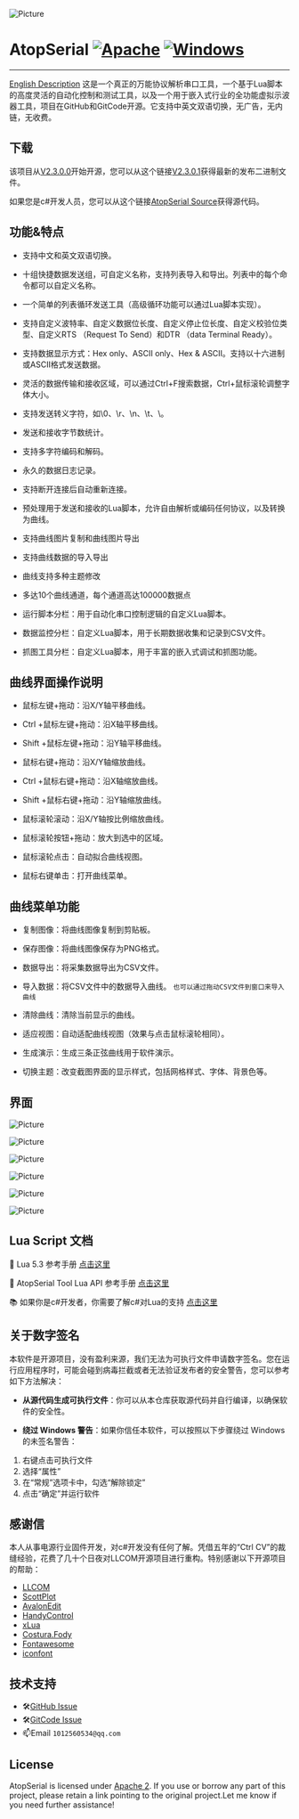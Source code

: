 
![Picture](image/AtopSerial2.png)

# AtopSerial [![Apache](https://img.shields.io/static/v1.svg?label=license&message=Apache+2&color=blue)](https://github.com/mt6595/AtopSerial/blob/main/LICENSE) [![Windows](https://img.shields.io/badge/Windows-passing-brightgreen)](https://github.com/mt6595/AtopSerial/blob/main/LICENSE)
***

[English Description](https://github.com/mt6595/AtopSerial/blob/main/README.md)
这是一个真正的万能协议解析串口工具，一个基于Lua脚本的高度灵活的自动化控制和测试工具，以及一个用于嵌入式行业的全功能虚拟示波器工具，项目在GitHub和GitCode开源。它支持中英文双语切换，无广告，无内链，无收费。

## 下载
该项目从[V2.3.0.0](https://github.com/mt6595/AtopSerial/releases/tag/V2.3.0.0)开始开源，您可以从这个链接[V2.3.0.1](https://github.com/mt6595/AtopSerial/releases/tag/V2.3.0.1)获得最新的发布二进制文件。

如果您是c#开发人员，您可以从这个链接[AtopSerial Source](https://codeload.github.com/mt6595/AtopSerial/zip/refs/heads/main)获得源代码。
## 功能&特点
- 支持中文和英文双语切换。

- 十组快捷数据发送组，可自定义名称，支持列表导入和导出。列表中的每个命令都可以自定义名称。

- 一个简单的列表循环发送工具（高级循环功能可以通过Lua脚本实现）。

- 支持自定义波特率、自定义数据位长度、自定义停止位长度、自定义校验位类型、自定义RTS （Request To Send）和DTR （data Terminal Ready）。

- 支持数据显示方式：Hex only、ASCII only、Hex & ASCII。支持以十六进制或ASCII格式发送数据。

- 灵活的数据传输和接收区域，可以通过Ctrl+F搜索数据，Ctrl+鼠标滚轮调整字体大小。

- 支持发送转义字符，如\0、\r、\n、\t、\\。

- 发送和接收字节数统计。

- 支持多字符编码和解码。

- 永久的数据日志记录。

- 支持断开连接后自动重新连接。

- 预处理用于发送和接收的Lua脚本，允许自由解析或编码任何协议，以及转换为曲线。

- 支持曲线图片复制和曲线图片导出

- 支持曲线数据的导入导出

- 曲线支持多种主题修改

- 多达10个曲线通道，每个通道高达100000数据点

- 运行脚本分栏：用于自动化串口控制逻辑的自定义Lua脚本。

- 数据监控分栏：自定义Lua脚本，用于长期数据收集和记录到CSV文件。

- 抓图工具分栏：自定义Lua脚本，用于丰富的嵌入式调试和抓图功能。

## 曲线界面操作说明
- 鼠标左键+拖动：沿X/Y轴平移曲线。

- Ctrl +鼠标左键+拖动：沿X轴平移曲线。

- Shift +鼠标左键+拖动：沿Y轴平移曲线。

- 鼠标右键+拖动：沿X/Y轴缩放曲线。

- Ctrl +鼠标右键+拖动：沿X轴缩放曲线。

- Shift +鼠标右键+拖动：沿Y轴缩放曲线。

- 鼠标滚轮滚动：沿X/Y轴按比例缩放曲线。

- 鼠标滚轮按钮+拖动：放大到选中的区域。

- 鼠标滚轮点击：自动拟合曲线视图。

- 鼠标右键单击：打开曲线菜单。

## 曲线菜单功能
- 复制图像：将曲线图像复制到剪贴板。

- 保存图像：将曲线图像保存为PNG格式。

- 数据导出：将采集数据导出为CSV文件。

- 导入数据：将CSV文件中的数据导入曲线。
`也可以通过拖动CSV文件到窗口来导入曲线`

- 清除曲线：清除当前显示的曲线。

- 适应视图：自动适配曲线视图（效果与点击鼠标滚轮相同）。

- 生成演示：生成三条正弦曲线用于软件演示。

- 切换主题：改变截图界面的显示样式，包括网格样式、字体、背景色等。

## 界面
![Picture](image/picture1.png)

![Picture](image/picture2.png)

![Picture](image/picture3.png)

![Picture](image/picture4.png)

![Picture](image/picture5.png)

![Picture](image/picture6.png)

## Lua Script 文档
📔 Lua 5.3 参考手册 [点击这里](https://www.lua.org/manual/5.3/)

📖 AtopSerial Tool Lua  API 参考手册 [点击这里](https://github.com/mt6595/AtopSerial/blob/main/LuaApi.md)

📚 如果你是c#开发者，你需要了解c#对Lua的支持 [点击这里](https://github.com/Tencent/xLua)

## 关于数字签名
本软件是开源项目，没有盈利来源，我们无法为可执行文件申请数字签名。您在运行应用程序时，可能会碰到病毒拦截或者无法验证发布者的安全警告，您可以参考如下方法解决：

- **从源代码生成可执行文件**：你可以从本仓库获取源代码并自行编译，以确保软件的安全性。

- **绕过 Windows 警告**：如果你信任本软件，可以按照以下步骤绕过 Windows 的未签名警告：
 1. 右键点击可执行文件
 2. 选择“属性”
 3. 在“常规”选项卡中，勾选“解除锁定”
 4. 点击“确定”并运行软件


## 感谢信
本人从事电源行业固件开发，对c#开发没有任何了解。凭借五年的“Ctrl CV”的裁缝经验，花费了几十个日夜对LLCOM开源项目进行重构。特别感谢以下开源项目的帮助：
- [LLCOM](https://github.com/chenxuuu/llcom)
- [ScottPlot](https://github.com/ScottPlot/ScottPlot)
- [AvalonEdit](https://github.com/icsharpcode/AvalonEdit)
- [HandyControl](https://github.com/HandyOrg/HandyControl)
- [xLua](https://github.com/Tencent/xLua)
- [Costura.Fody](https://github.com/Fody/Costura)
- [Fontawesome](https://fontawesome.com/)
- [iconfont](https://www.iconfont.cn/)

## 技术支持
- 🛠️[GitHub Issue](https://github.com/mt6595/AtopSerial/issues)
- 🛠️[GitCode Issue](https://gitcode.com/mt6595/AtopSerial/issues)
- 📫Email `1012560534@qq.com`

## License
AtopSerial is licensed under [Apache 2](https://github.com/mt6595/AtopSerial/blob/main/LICENSE). If you use or borrow any part of this project, please retain a link pointing to the original project.Let me know if you need further assistance!
